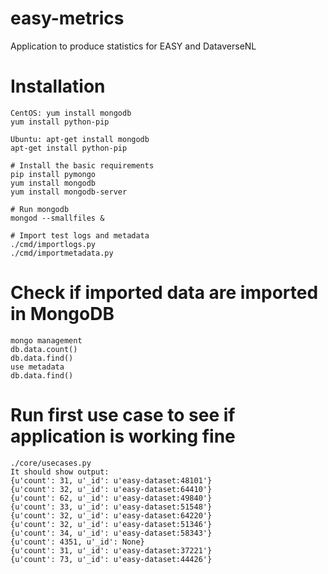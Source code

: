 # easy-metrics
Application to produce statistics for EASY and DataverseNL

# Installation
```
CentOS: yum install mongodb
yum install python-pip

Ubuntu: apt-get install mongodb
apt-get install python-pip

# Install the basic requirements
pip install pymongo
yum install mongodb
yum install mongodb-server

# Run mongodb
mongod --smallfiles &

# Import test logs and metadata
./cmd/importlogs.py
./cmd/importmetadata.py
```

# Check if imported data are imported in MongoDB
```
mongo management
db.data.count()
db.data.find()
use metadata
db.data.find()
```

# Run first use case to see if application is working fine
```
./core/usecases.py 
It should show output:
{u'count': 31, u'_id': u'easy-dataset:48101'}
{u'count': 32, u'_id': u'easy-dataset:64410'}
{u'count': 62, u'_id': u'easy-dataset:49840'}
{u'count': 33, u'_id': u'easy-dataset:51548'}
{u'count': 32, u'_id': u'easy-dataset:64220'}
{u'count': 32, u'_id': u'easy-dataset:51346'}
{u'count': 34, u'_id': u'easy-dataset:58343'}
{u'count': 4351, u'_id': None}
{u'count': 31, u'_id': u'easy-dataset:37221'}
{u'count': 73, u'_id': u'easy-dataset:44426'}
```
